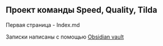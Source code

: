 ## Проект команды Speed, Quality, Tilda

Первая страница - Index.md

Записки написаны с помощью [Obsidian vault](https://obsidian.md/)
